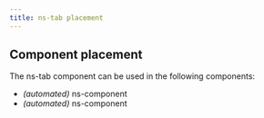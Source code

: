 ```yaml
---
title: ns-tab placement
---
```


## Component placement

The ns-tab component can be used in the following components:

- _(automated)_ ns-component
- _(automated)_ ns-component

